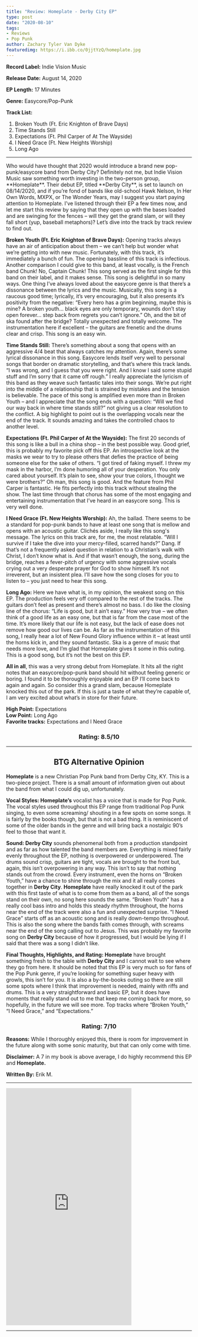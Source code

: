 ```yaml
---
title: "Review: Homeplate - Derby City EP"
type: post
date: "2020-08-10"
tags:
- Reviews
- Pop Punk
author: Zachary Tyler Van Dyke
featuredimg: https://i.ibb.co/0jjtYzQ/homeplate.jpg
---
```


**Record Label:** Indie Vision Music

**Release Date:** August 14, 2020

**EP Length:** 17 Minutes

**Genre:** Easycore/Pop-Punk

**Track List:**

1. Broken Youth (Ft. Eric Knighton of Brave Days) 
2. Time Stands Still 
3. Expectations (Ft. Phil Carper of At The Wayside) 
4. I Need Grace (Ft. New Heights Worship) 
5. Long Ago
<hr>
Who would have thought that 2020 would introduce a brand new pop-punk/easycore band from Derby City? Definitely not me, but Indie Vision Music saw something worth investing in the two-person group, **Homeplate**. Their debut EP, titled **Derby City**, is set to launch on 08/14/2020, and if you’re fond of bands like old-school Hawk Nelson, In Her Own Words, MXPX, or The Wonder Years, may I suggest you start paying attention to Homeplate. I’ve listened through their EP a few times now, and let me start this review by saying that they open up with the bases loaded and are swinging for the fences – will they get the grand slam, or will they fall short (yup, baseball metaphors)? Let’s dive into the track by track review to find out.

**Broken Youth (Ft. Eric Knighton of Brave Days):** Opening tracks always have an air of anticipation about them – we can’t help but wonder what we’re getting into with new music. Fortunately, with this track, it’s immediately a bunch of fun. The opening bassline of this track is infectious. Another comparison I could give to this band, at least vocally, is the French band Chunk! No, Captain Chunk! This song served as the first single for this band on their label, and it makes sense. This song is delightful in so many ways. One thing I’ve always loved about the easycore genre is that there’s a dissonance between the lyrics and the music. Musically, this song is a raucous good time; lyrically, it’s very encouraging, but it also presents it’s positivity from the negative: “Every hero has a grim beginning, maybe this is mine? A broken youth… black eyes are only temporary, wounds don’t stay open forever… step back from regrets you can’t ignore.” Oh, and the bit of ska found after the bridge? Totally unexpected and totally welcome. The instrumentation here if excellent – the guitars are frenetic and the drums clear and crisp. This song is an easy win.

**Time Stands Still:** There’s something about a song that opens with an aggressive 4/4 beat that always catches my attention. Again, there’s some lyrical dissonance in this song. Easycore lends itself very well to personal songs that border on dramatic storytelling, and that’s where this track lands. “I was wrong, and I guess that you were right. And I know I said some stupid stuff and I’m sorry that it came off rough.” I really appreciate the lyricism of this band as they weave such fantastic tales into their songs. We’re put right into the middle of a relationship that is strained by mistakes and the tension is believable. The pace of this song is amplified even more than in Broken Youth – and I appreciate that the song ends with a question: “Will we find our way back in where time stands still?” not giving us a clear resolution to the conflict. A big highlight to point out is the overlapping vocals near the end of the track. It sounds amazing and takes the controlled chaos to another level.

**Expectations (Ft. Phil Carper of At the Wayside):** The first 20 seconds of this song is like a bull in a china shop – in the best possible way. Good grief, this is probably my favorite pick off this EP. An introspective look at the masks we wear to try to please others that defies the practice of being someone else for the sake of others. “I got tired of faking myself. I threw my mask in the harbor, I’m done humoring all of your desperation. You only cared about yourself. It’s plain to see, show your true colors, I thought we were brothers?” Oh man, this song is good. And the feature from Phil Carper is fantastic. He fits perfectly into this track without stealing the show. The last time through that chorus has some of the most engaging and entertaining instrumentation that I’ve heard in an easycore song. This is very well done.

**I Need Grace (Ft. New Heights Worship):** Ah, the ballad. There seems to be a standard for pop-punk bands to have at least one song that is mellow and opens with an acoustic guitar. Clichés aside, I really like this song's message. The lyrics on this track are, for me, the most relatable. “Will I survive if I take the dive into your mercy-filled, scarred hands?” Dang. If that’s not a frequently asked question in relation to a Christian’s walk with Christ, I don’t know what is. And if that wasn’t enough, the song, during the bridge, reaches a fever-pitch of urgency with some aggressive vocals crying out a very desperate prayer for God to show himself. It’s not irreverent, but an insistent plea. I’ll save how the song closes for you to listen to – you just need to hear this song.

**Long Ago:** Here we have what is, in my opinion, the weakest song on this EP. The production feels very off compared to the rest of the tracks. The guitars don’t feel as present and there’s almost no bass. I do like the closing line of the chorus: “Life is good, but it ain’t easy.” How very true – we often think of a good life as an easy one, but that is far from the case most of the time. It’s more likely that our life is not easy, but the lack of ease does not remove how good our lives can be. As far as the instrumentation of this song, I really hear a lot of New Found Glory influence within it – at least until the horns kick in, and they sound fantastic. Ska is a genre of music that needs more love, and I’m glad that Homeplate gives it some in this outing. This is a good song, but it’s not the best on this EP.

**All in all**, this was a very strong debut from Homeplate. It hits all the right notes that an easycore/pop-punk band should hit without feeling generic or boring. I found it to be thoroughly enjoyable and an EP I’ll come back to again and again. So consider this a grand slam, because Homeplate knocked this out of the park. If this is just a taste of what they’re capable of, I am very excited about what’s in store for their future.

**High Point:** Expectations  
**Low Point:** Long Ago  
**Favorite tracks:** Expectations and I Need Grace

<h3 style=text-align:center;>Rating: 8.5/10</h3>

* * *

<h2 style=text-align:center;>BTG Alternative Opinion</h2>

**Homeplate** is a new Christian Pop Punk band from Derby City, KY. This is a two-piece project. There is a small amount of information given out about the band from what I could dig up, unfortunately.

**Vocal Styles: Homeplate’s** vocalist has a voice that is made for Pop Punk. The vocal styles used throughout this EP range from traditional Pop Punk singing, to even some screaming/ shouting in a few spots on some songs. It is fairly by the books though, but that is not a bad thing. It is reminiscent of some of the older bands in the genre and will bring back a nostalgic 90’s feel to those that want it.

**Sound: Derby City** sounds phenomenal both from a production standpoint and as far as how talented the band members are. Everything is mixed fairly evenly throughout the EP, nothing is overpowered or underpowered. The drums sound crisp, guitars are tight, vocals are brought to the front but, again, this isn’t overpowering in any way. This isn’t to say that nothing stands out from the crowd. Every instrument, even the horns on “Broken Youth,” have a chance to shine through the mix and it all really comes together in **Derby City**. **Homeplate** have really knocked it out of the park with this first taste of what is to come from them as a band, all of the songs stand on their own, no song here sounds the same. “Broken Youth” has a really cool bass intro and holds this steady rhythm throughout, the horns near the end of the track were also a fun and unexpected surprise. “I Need Grace” starts off as an acoustic song and is really down-tempo throughout. This is also the song where the bands faith comes through, with screams near the end of the song calling out to Jesus. This was probably my favorite song on **Derby City** because of how it progressed, but I would be lying if I said that there was a song I didn’t like.

**Final Thoughts, Highlights, and Rating: Homeplate** have brought something fresh to the table with **Derby City** and I cannot wait to see where they go from here. It should be noted that this EP is very much so for fans of the Pop Punk genre, if you’re looking for something super heavy with growls, this isn’t for you. It is also a by-the-books outing so there are still some spots where I think that improvement is needed, mainly with riffs and drums. This is a very straightforward and basic EP, but it does have moments that really stand out to me that keep me coming back for more, so hopefully, in the future we will see more. Top tracks where “Broken Youth,” “I Need Grace,” and “Expectations.”

<h3 style=text-align:center;>Rating: 7/10</h3>

**Reasons:** While I thoroughly enjoyed this, there is room for improvement in the future along with some sonic maturity, but that can only come with time.

**Disclaimer:** A 7 in my book is above average, I do highly recommend this EP and **Homeplate.**

**Written By:** Erik M.

* * *

<iframe style="border: 0; width: 340px; height: 644px;" src="https://bandcamp.com/EmbeddedPlayer/album=2067330864/size=large/bgcol=ffffff/linkcol=0687f5/transparent=true/" seamless><a href="https://music.indievisionmusic.com/album/derby-city-ep">Derby City EP by Homeplate</a></iframe>

* * *
